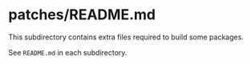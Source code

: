 # patches/README.md

This subdirectory contains extra files required to build some packages.

See `README.md` in each subdirectory.
